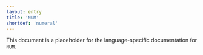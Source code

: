 ```yaml
---
layout: entry
title: 'NUM'
shortdef: 'numeral'
---
```


This document is a placeholder for the language-specific documentation
for `NUM`.
